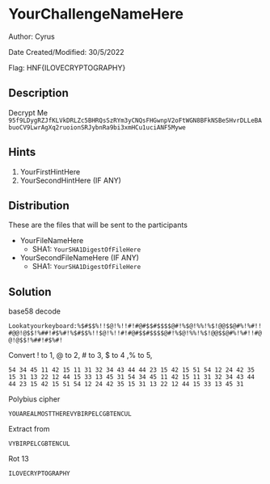 # YourChallengeNameHere

Author: Cyrus

Date Created/Modified: 30/5/2022

Flag: HNF{ILOVECRYPTOGRAPHY}

## Description

Decrypt Me `95f9LDygRZJfKLVkDRLZc5BHRQsSzRYm3yCNQsFHGwnpV2oFtWGN8BFkNSBeSHvrDLLeBAbuoCV9LwrAgXq2ruoionSRJybnRa9bi3xmHCu1uciANF5Mywe`

## Hints

1. YourFirstHintHere
1. YourSecondHintHere (IF ANY)

## Distribution

These are the files that will be sent to the participants

- YourFileNameHere
  - SHA1: `YourSHA1DigestOfFileHere`
- YourSecondFileNameHere (IF ANY)
  - SHA1: `YourSHA1DigestOfFileHere`

## Solution



base58 decode 

`Lookatyourkeyboard:%$#$$%!!$@!%!!#!#@#$$#$$$$@#!%$@!%%!%$!@@$$@#%!%#!!#@@!@$$!%##!#$%#!%$#$$%!!$@!%!!#!#@#$$#$$$$@#!%$@!%%!%$!@@$$@#%!%#!!#@@!@$$!%##!#$%#!` 

Convert ! to 1, @ to 2, # to 3, $ to 4 ,% to 5,

`54 34 45 11 42 15 11 31 32 34 43 44 44 23 15 42 15 51 54 12 24 42 35 15 31 13 22 12 44 15 33 13 45 31 54 34 45 11 42 15 11 31 32 34 43 44 44 23 15 42 15 51 54 12 24 42 35 15 31 13 22 12 44 15 33 13 45 31`

Polybius cipher

`YOUAREALMOSTTHEREVYBIRPELCGBTENCUL`

Extract from 

`VYBIRPELCGBTENCUL`

Rot 13 

`ILOVECRYPTOGRAPHY`
